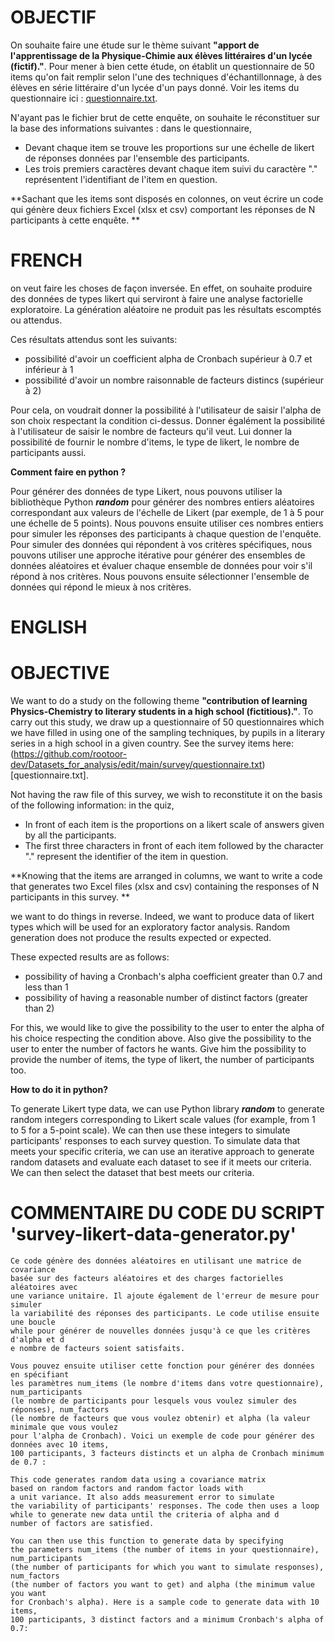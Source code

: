 # OBJECTIF
On souhaite faire une  étude sur le thème suivant **"apport de l'apprentissage de la Physique-Chimie aux élèves littéraires d'un lycée (fictif)."**.
Pour mener à bien cette étude, on établit un questionnaire de 50 items qu'on fait remplir selon l'une des techniques d'échantillonnage, à des élèves en série littéraire d'un lycée d'un pays donné.
Voir les items du questionnaire ici : [questionnaire.txt](https://github.com/rootoor-dev/Datasets_for_analysis/blob/main/survey/questionnaire.txt).

N'ayant pas le fichier brut de cette enquête, on souhaite le réconstituer sur la base des informations suivantes : 
dans le questionnaire, 
- Devant chaque item se trouve les proportions sur une échelle de likert de réponses données par l'ensemble des participants.
- Les trois premiers caractères devant chaque item suivi du caractère "." représentent l'identifiant de l'item en question.

**Sachant que les items sont disposés en colonnes, on veut écrire un code qui génère deux fichiers Excel (xlsx et csv) comportant les réponses de N participants à cette enquête. **

# FRENCH
on veut faire les choses de façon inversée. En effet, on souhaite produire des données de types likert qui 
serviront à faire une analyse factorielle exploratoire. La génération aléatoire ne produit pas les résultats 
escomptés ou attendus.

Ces résultats attendus sont les suivants:

- possibilité d'avoir un coefficient alpha de Cronbach supérieur à 0.7 et inférieur à 1
- possibilité d'avoir un nombre raisonnable de facteurs distincs (supérieur à 2)

Pour cela, on voudrait donner la possibilité à l'utilisateur de saisir l'alpha de son choix respectant la condition ci-dessus. 
Donner égalément la possibilité à l'utilisateur de saisir le nombre de facteurs qu'il veut.
Lui donner la possibilité de fournir le nombre d'items, le type de likert, le nombre de participants aussi.

**Comment faire en python ?**

Pour générer des données de type Likert, nous pouvons utiliser la bibliothèque Python ***random*** 
pour générer des nombres entiers aléatoires correspondant aux valeurs de l'échelle de Likert 
(par exemple, de 1 à 5 pour une échelle de 5 points). 
Nous pouvons ensuite utiliser ces nombres entiers pour simuler les réponses des participants à chaque question de l'enquête.
Pour simuler des données qui répondent à vos critères spécifiques, nous pouvons utiliser une approche itérative 
pour générer des ensembles de données aléatoires et évaluer chaque ensemble de données pour voir s'il répond à nos critères. 
Nous pouvons ensuite sélectionner l'ensemble de données qui répond le mieux à nos critères.

# ENGLISH

# OBJECTIVE
We want to do a study on the following theme **"contribution of learning Physics-Chemistry to literary students in a high school (fictitious)."**.
To carry out this study, we draw up a questionnaire of 50 questionnaires which we have filled in using one of the sampling techniques, by pupils in a literary series in a high school in a given country.
See the survey items here: (https://github.com/rootoor-dev/Datasets_for_analysis/edit/main/survey/questionnaire.txt)[questionnaire.txt].

Not having the raw file of this survey, we wish to reconstitute it on the basis of the following information:
in the quiz,
- In front of each item is the proportions on a likert scale of answers given by all the participants.
- The first three characters in front of each item followed by the character "." represent the identifier of the item in question.

**Knowing that the items are arranged in columns, we want to write a code that generates two Excel files (xlsx and csv) containing the responses of N participants in this survey. **

we want to do things in reverse. Indeed, we want to produce data of likert types which
will be used for an exploratory factor analysis. Random generation does not produce the results
expected or expected.

These expected results are as follows:

- possibility of having a Cronbach's alpha coefficient greater than 0.7 and less than 1
- possibility of having a reasonable number of distinct factors (greater than 2)

For this, we would like to give the possibility to the user to enter the alpha of his choice respecting the condition above.
Also give the possibility to the user to enter the number of factors he wants.
Give him the possibility to provide the number of items, the type of likert, the number of participants too.

**How to do it in python?**

To generate Likert type data, we can use Python library ***random***
to generate random integers corresponding to Likert scale values
(for example, from 1 to 5 for a 5-point scale).
We can then use these integers to simulate participants' responses to each survey question.
To simulate data that meets your specific criteria, we can use an iterative approach
to generate random datasets and evaluate each dataset to see if it meets our criteria.
We can then select the dataset that best meets our criteria.


# COMMENTAIRE DU CODE DU SCRIPT 'survey-likert-data-generator.py'

```
Ce code génère des données aléatoires en utilisant une matrice de covariance 
basée sur des facteurs aléatoires et des charges factorielles aléatoires avec 
une variance unitaire. Il ajoute également de l'erreur de mesure pour simuler 
la variabilité des réponses des participants. Le code utilise ensuite une boucle 
while pour générer de nouvelles données jusqu'à ce que les critères d'alpha et d
e nombre de facteurs soient satisfaits.

Vous pouvez ensuite utiliser cette fonction pour générer des données en spécifiant 
les paramètres num_items (le nombre d'items dans votre questionnaire), num_participants 
(le nombre de participants pour lesquels vous voulez simuler des réponses), num_factors 
(le nombre de facteurs que vous voulez obtenir) et alpha (la valeur minimale que vous voulez
pour l'alpha de Cronbach). Voici un exemple de code pour générer des données avec 10 items, 
100 participants, 3 facteurs distincts et un alpha de Cronbach minimum de 0.7 :
```

```
This code generates random data using a covariance matrix
based on random factors and random factor loads with
a unit variance. It also adds measurement error to simulate
the variability of participants' responses. The code then uses a loop
while to generate new data until the criteria of alpha and d
number of factors are satisfied.

You can then use this function to generate data by specifying
the parameters num_items (the number of items in your questionnaire), num_participants
(the number of participants for which you want to simulate responses), num_factors
(the number of factors you want to get) and alpha (the minimum value you want
for Cronbach's alpha). Here is a sample code to generate data with 10 items,
100 participants, 3 distinct factors and a minimum Cronbach's alpha of 0.7:
```




